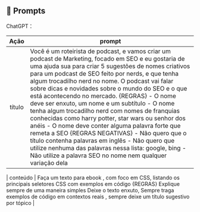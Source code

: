 ## 🧠 Prompts


ChatGPT：

|   Ação   | prompt                                                                                                                                                                                                                                                                         |
| :------: | ------------------------------------------------------------------------------------------------------------------------------------------------------------------------------------------------------------------------------------------------------------------------------ |
|  título  | Você é um roteirista de podcast, e vamos criar um podcast de Marketing, focado em SEO e eu gostaria de uma ajuda sua para criar 5 sugestões de nomes criativos para um podcast de SEO feito por nerds, e que tenha algum trocadilho nerd no nome. O podcast vai falar sobre dicas e novidades sobre o mundo do SEO e o que está acontecendo no mercado. {REGRAS} - O nome deve ser enxuto, um nome e um subtítulo - O nome tenha algum trocadilho nerd com nomes de franquias conhecidas como harry potter, star wars ou senhor dos anéis - O nome deve conter alguma palavra forte que remeta a SEO {REGRAS NEGATIVAS} - Não quero que o título contenha palavras em inglês - Não quero que utilize nenhuma das palavras nessa lista: google, bing - Não utilize a palavra SEO no nome nem qualquer variação dela |

| conteúdo | Faça um texto para ebook , com foco em CSS, listando os principais seletores CSS com exemplos em código {REGRAS} Explique sempre de uma maneira simples Deixe o texto enxuto, Sempre traga exemplos de código em contextos reais , sempre deixe um título sugestivo por tópico |

